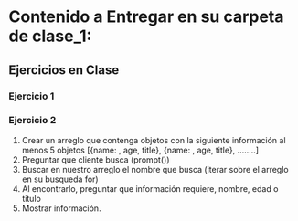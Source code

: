 # Contenido a Entregar en su carpeta de clase_1:

## Ejercicios en Clase

### Ejercicio 1


### Ejercicio 2
1. Crear un arreglo que contenga objetos con la siguiente información al menos 5 objetos
[{name: , age, title}, {name: , age, title}, ........]
2. Preguntar que cliente busca (prompt())
3. Buscar en nuestro arreglo el nombre que busca (iterar sobre el arreglo en su busqueda for)
4. Al encontrarlo, preguntar que información requiere, nombre, edad o titulo
5. Mostrar información.
